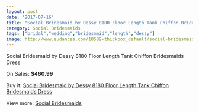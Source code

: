```yaml
---
layout: post
date: '2017-07-16'
title: "Social Bridesmaid by Dessy 8180 Floor Length Tank Chiffon Bridesmaids Dress"
category: Social Bridesmaids
tags: ["bridal","wedding","bridesmaid","length","dessy"]
image: http://www.eudances.com/18589-thickbox_default/social-bridesmaid-by-dessy-8180-floor-length-tank-chiffon-bridesmaids-dress.jpg
---
```

Social Bridesmaid by Dessy 8180 Floor Length Tank Chiffon Bridesmaids Dress

On Sales: **$460.99**
<a href="https://www.eudances.com/en/social-bridesmaids/5509-social-bridesmaid-by-dessy-8180-floor-length-tank-chiffon-bridesmaids-dress.html"><amp-img layout="responsive" width="600" height="600" src="//www.eudances.com/18589-thickbox_default/social-bridesmaid-by-dessy-8180-floor-length-tank-chiffon-bridesmaids-dress.jpg" alt="Social Bridesmaid by Dessy 8180 Floor Length Tank Chiffon Bridesmaids Dress 0" /></a>
<a href="https://www.eudances.com/en/social-bridesmaids/5509-social-bridesmaid-by-dessy-8180-floor-length-tank-chiffon-bridesmaids-dress.html"><amp-img layout="responsive" width="600" height="600" src="//www.eudances.com/18590-thickbox_default/social-bridesmaid-by-dessy-8180-floor-length-tank-chiffon-bridesmaids-dress.jpg" alt="Social Bridesmaid by Dessy 8180 Floor Length Tank Chiffon Bridesmaids Dress 1" /></a>

Buy it: [Social Bridesmaid by Dessy 8180 Floor Length Tank Chiffon Bridesmaids Dress](https://www.eudances.com/en/social-bridesmaids/5509-social-bridesmaid-by-dessy-8180-floor-length-tank-chiffon-bridesmaids-dress.html "Social Bridesmaid by Dessy 8180 Floor Length Tank Chiffon Bridesmaids Dress")

View more: [Social Bridesmaids](https://www.eudances.com/en/66-Social-Bridesmaids "Social Bridesmaids")